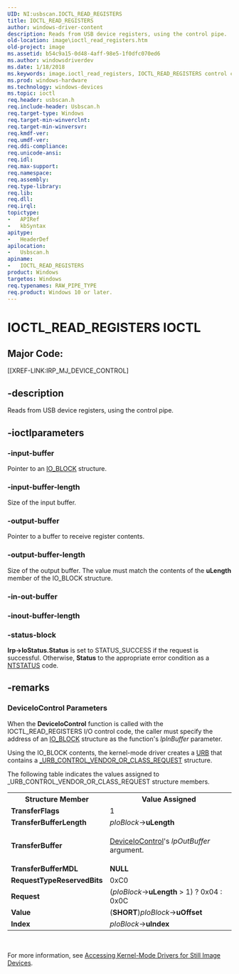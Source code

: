 ```yaml
---
UID: NI:usbscan.IOCTL_READ_REGISTERS
title: IOCTL_READ_REGISTERS
author: windows-driver-content
description: Reads from USB device registers, using the control pipe.
old-location: image\ioctl_read_registers.htm
old-project: image
ms.assetid: b54c9a15-0d48-4aff-98e5-1f0dfc070ed6
ms.author: windowsdriverdev
ms.date: 1/18/2018
ms.keywords: image.ioctl_read_registers, IOCTL_READ_REGISTERS control code [Imaging Devices], IOCTL_READ_REGISTERS, usbscan/IOCTL_READ_REGISTERS, stifnc_68af86d1-7d3b-4d2c-a5af-983f0339d71f.xml
ms.prod: windows-hardware
ms.technology: windows-devices
ms.topic: ioctl
req.header: usbscan.h
req.include-header: Usbscan.h
req.target-type: Windows
req.target-min-winverclnt: 
req.target-min-winversvr: 
req.kmdf-ver: 
req.umdf-ver: 
req.ddi-compliance: 
req.unicode-ansi: 
req.idl: 
req.max-support: 
req.namespace: 
req.assembly: 
req.type-library: 
req.lib: 
req.dll: 
req.irql: 
topictype:
-	APIRef
-	kbSyntax
apitype:
-	HeaderDef
apilocation:
-	Usbscan.h
apiname:
-	IOCTL_READ_REGISTERS
product: Windows
targetos: Windows
req.typenames: RAW_PIPE_TYPE
req.product: Windows 10 or later.
---
```


# IOCTL_READ_REGISTERS IOCTL


##  Major Code: 


[[XREF-LINK:IRP_MJ_DEVICE_CONTROL]

## -description


Reads from USB device registers, using the control pipe.


## -ioctlparameters




### -input-buffer

Pointer to an <a href="..\usbscan\ns-usbscan-_io_block.md">IO_BLOCK</a> structure.


### -input-buffer-length

Size of the input buffer.


### -output-buffer

Pointer to a buffer to receive register contents.


### -output-buffer-length

Size of the output buffer. The value must match the contents of the <b>uLength</b> member of the IO_BLOCK structure.


### -in-out-buffer



<text></text>




### -inout-buffer-length



<text></text>




### -status-block

<b>Irp-&gt;IoStatus.Status</b> is set to STATUS_SUCCESS if the request is successful. Otherwise, <b>Status</b> to the appropriate error condition as a <a href="https://msdn.microsoft.com/7792201b-63bb-4db5-803d-2af02893d505">NTSTATUS</a> code. 


## -remarks



<h3><a id="ddk_ioctl_read_registers_si"></a><a id="DDK_IOCTL_READ_REGISTERS_SI"></a>DeviceIoControl Parameters</h3>


When the <b>DeviceloControl</b> function is called with the IOCTL_READ_REGISTERS I/O control code, the caller must specify the address of an <a href="..\usbscan\ns-usbscan-_io_block.md">IO_BLOCK</a> structure as the function's <i>lpInBuffer</i> parameter.

Using the IO_BLOCK contents, the kernel-mode driver creates a <a href="..\usb\ns-usb-_urb.md">URB</a> that contains a <a href="..\usb\ns-usb-_urb_control_vendor_or_class_request.md">_URB_CONTROL_VENDOR_OR_CLASS_REQUEST</a> structure.

The following table indicates the values assigned to _URB_CONTROL_VENDOR_OR_CLASS_REQUEST structure members.

<table>
<tr>
<th>Structure Member</th>
<th>Value Assigned</th>
</tr>
<tr>
<td>
<b>TransferFlags</b>

</td>
<td>
1

</td>
</tr>
<tr>
<td>
<b>TransferBufferLength</b>

</td>
<td>
<i>pIoBlock</i>-&gt;<b>uLength</b>

</td>
</tr>
<tr>
<td>
<b>TransferBuffer</b>

</td>
<td>

<a href="https://msdn.microsoft.com/1d35c087-6672-4fc6-baa1-a886dd9d3878">DeviceIoControl</a>'s <i>lpOutBuffer</i> argument.

</td>
</tr>
<tr>
<td>
<b>TransferBufferMDL</b>

</td>
<td>
<b>NULL</b>

</td>
</tr>
<tr>
<td>
<b>RequestTypeReservedBits</b>

</td>
<td>
0xC0

</td>
</tr>
<tr>
<td>
<b>Request</b>

</td>
<td>
(<i>pIoBlock</i>-&gt;<b>uLength</b> &gt; 1) ? 0x04 : 0x0C

</td>
</tr>
<tr>
<td>
<b>Value</b>

</td>
<td>
(<b>SHORT</b>)<i>pIoBlock</i>-&gt;<b>uOffset</b>

</td>
</tr>
<tr>
<td>
<b>Index</b>

</td>
<td>
<i>pIoBlock</i>-&gt;<b>uIndex</b>

</td>
</tr>
</table>
 

For more information, see <a href="https://msdn.microsoft.com/f9216d3c-4930-4c26-8eac-6ee500b038e0">Accessing Kernel-Mode Drivers for Still Image Devices</a>.



